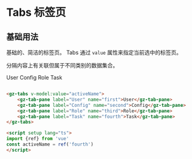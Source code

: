 <script setup lang="ts">
import {ref} from 'vue'
const activeName = ref('first')
</script>
# Tabs 标签页

## 基础用法
基础的、简洁的标签页。
Tabs 通过 `value` 属性来指定当前选中的标签页。

分隔内容上有关联但属于不同类别的数据集合。

<gz-tabs v-model:value="activeName">
    <gz-tab-pane label="User" name="first">User</gz-tab-pane>
    <gz-tab-pane label="Config" name="second">Config</gz-tab-pane>
    <gz-tab-pane label="Role" name="third">Role</gz-tab-pane>
    <gz-tab-pane label="Task" name="fourth">Task</gz-tab-pane>
</gz-tabs>

```html

<gz-tabs v-model:value="activeName">
    <gz-tab-pane label="User" name="first">User</gz-tab-pane>
    <gz-tab-pane label="Config" name="second">Config</gz-tab-pane>
    <gz-tab-pane label="Role" name="third">Role</gz-tab-pane>
    <gz-tab-pane label="Task" name="fourth">Task</gz-tab-pane>
</gz-tabs>

<script setup lang="ts">
import {ref} from 'vue'
const activeName = ref('fourth')
</script>

```
